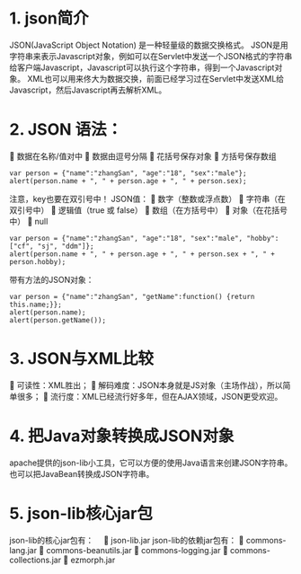 # 1. json简介
JSON(JavaScript Object Notation) 是一种轻量级的数据交换格式。
JSON是用字符串来表示Javascript对象，例如可以在Servlet中发送一个JSON格式的字符串给客户端Javascript，Javascript可以执行这个字符串，得到一个Javascript对象。
XML也可以用来佟大为数据交换，前面已经学习过在Servlet中发送XML给Javascript，然后Javascript再去解析XML。
# 2. JSON 语法：
	数据在名称/值对中
	数据由逗号分隔
	花括号保存对象
	方括号保存数组
```
var person = {"name":"zhangSan", "age":"18", "sex":"male"};
alert(person.name + ", " + person.age + ", " + person.sex);
```
注意，key也要在双引号中！
JSON值：
	数字（整数或浮点数）
	字符串（在双引号中）
	逻辑值（true 或 false）
	数组（在方括号中）
	对象（在花括号中）
	null
```
var person = {"name":"zhangSan", "age":"18", "sex":"male", "hobby":["cf", "sj", "ddm"]};
alert(person.name + ", " + person.age + ", " + person.sex + ", " + person.hobby);
```

带有方法的JSON对象：
```
var person = {"name":"zhangSan", "getName":function() {return this.name;}};
alert(person.name);
alert(person.getName());

```
# 3. JSON与XML比较
	可读性：XML胜出；
	解码难度：JSON本身就是JS对象（主场作战），所以简单很多；
	流行度：XML已经流行好多年，但在AJAX领域，JSON更受欢迎。

# 4. 把Java对象转换成JSON对象
apache提供的json-lib小工具，它可以方便的使用Java语言来创建JSON字符串。也可以把JavaBean转换成JSON字符串。

# 5. json-lib核心jar包
json-lib的核心jar包有：　
	json-lib.jar
json-lib的依赖jar包有：
	commons-lang.jar
	commons-beanutils.jar
	commons-logging.jar
	commons-collections.jar
	ezmorph.jar
